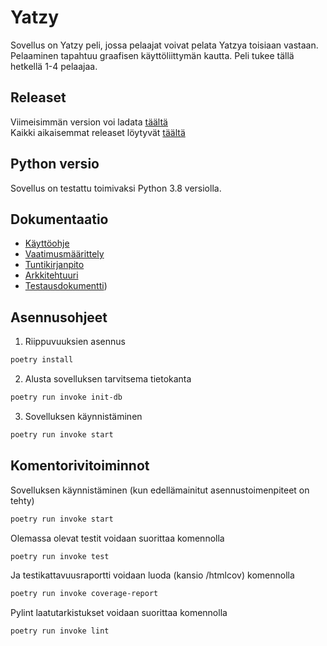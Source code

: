 # Yatzy
 Sovellus on Yatzy peli, jossa pelaajat voivat pelata Yatzya toisiaan vastaan. Pelaaminen tapahtuu graafisen käyttöliittymän kautta. Peli tukee tällä hetkellä 1-4 pelaajaa.  
 ## Releaset
 Viimeisimmän version voi ladata [täältä](https://github.com/ulmala/ot-harjoitustyo/releases/tag/viikko6)  
 Kaikki aikaisemmat releaset löytyvät [täältä](https://github.com/ulmala/ot-harjoitustyo/releases)

 ## Python versio
 Sovellus on testattu toimivaksi Python 3.8 versiolla.


## Dokumentaatio
- [Käyttöohje](https://github.com/ulmala/ot-harjoitustyo/blob/master/dokumentaatio/käyttöohje.md)
- [Vaatimusmäärittely](https://github.com/ulmala/ot-harjoitustyo/blob/master/dokumentaatio/vaatimusmaarittely.md)  
- [Tuntikirjanpito](https://github.com/ulmala/ot-harjoitustyo/blob/master/dokumentaatio/tuntikirjanpito.md)  
- [Arkkitehtuuri](https://github.com/ulmala/ot-harjoitustyo/blob/master/dokumentaatio/arkkitehtuuri.md)
- [Testausdokumentti](https://github.com/ulmala/ot-harjoitustyo/blob/master/dokumentaatio/testaus.md))  


## Asennusohjeet

1. Riippuvuuksien asennus

```bash
poetry install
```

2. Alusta sovelluksen tarvitsema tietokanta

```bash
poetry run invoke init-db
```

3. Sovelluksen käynnistäminen

```bash
poetry run invoke start
```

## Komentorivitoiminnot

Sovelluksen käynnistäminen (kun edellämainitut asennustoimenpiteet on tehty)

```bash
poetry run invoke start
```

Olemassa olevat testit voidaan suorittaa komennolla  

```bash
poetry run invoke test
```

Ja testikattavuusraportti voidaan luoda (kansio /htmlcov) komennolla  

```bash
poetry run invoke coverage-report
```

Pylint laatutarkistukset voidaan suorittaa komennolla

```bash
poetry run invoke lint
```